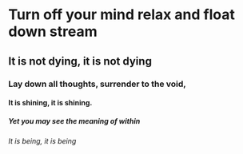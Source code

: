 # Turn off your mind relax and float down stream
## It is not dying, it is not dying
### Lay down all thoughts, surrender to the void,
#### It is shining, it is shining.
##### Yet you may see the meaning of within
###### It is being, it is being
